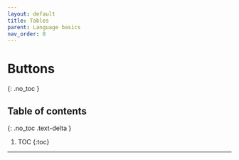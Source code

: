 ```yaml
---
layout: default
title: Tables
parent: Language basics
nav_order: 8
---
```


# Buttons
{: .no_toc }

## Table of contents
{: .no_toc .text-delta }

1. TOC
{:toc}

---

